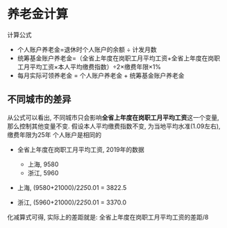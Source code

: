 # 养老金计算

计算公式

- 个人账户养老金=退休时个人账户的余额 ÷ 计发月数
- 统筹基金账户养老金=（全省上年度在岗职工月平均工资+全省上年度在岗职工月平均工资×本人平均缴费指数）÷2×缴费年限×1%
- 每月实际可领养老金 = 个人账户养老金 + 统筹基金账户养老金

## 不同城市的差异
从公式可以看出, 不同城市只会影响**全省上年度在岗职工月平均工资**这一个变量, 那么控制其他变量不变.
假设本人平均缴费指数不变, 为当地平均水准(1.09左右), 缴费年限为25年
个人账户是相同的
- 全省上年度在岗职工月平均工资, 2019年的数据
	- 上海, 9580
	- 浙江, 5960

- 上海, (9580+21000)/2*25*0.01 = 3822.5
- 浙江, (5960+21000)/2*25*0.01 = 3370.0

化减算式可得, 实际上的差距就是: 全省上年度在岗职工月平均工资的差距/8
